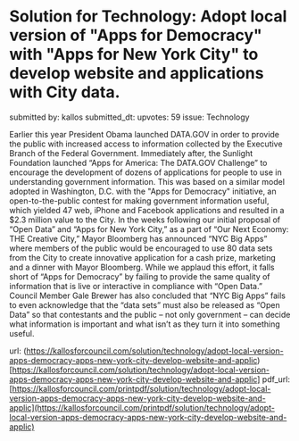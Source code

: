 # Solution for Technology: Adopt local version of "Apps for Democracy" with "Apps for New York City" to develop website and applications with City data. #

submitted by: kallos
submitted_dt: 
upvotes: 59
issue: Technology

Earlier this year President Obama launched DATA.GOV in order to provide the public with increased access to information collected by the Executive Branch of the Federal Government. Immediately after, the Sunlight Foundation launched “Apps for America: The DATA.GOV Challenge” to encourage the development of dozens of applications for people to use in understanding government information. This was based on a similar model adopted in Washington, D.C. with the "Apps for Democracy" initiative, an open-to-the-public contest for making government information useful, which yielded 47 web, iPhone and Facebook applications and resulted in a $2.3 million value to the City.
In the weeks following our initial proposal of “Open Data” and “Apps for New York City,” as a part of “Our Next Economy: THE Creative City,” Mayor Bloomberg has announced “NYC Big Apps” where members of the public would be encouraged to use 80 data sets from the City to create innovative application for a cash prize, marketing and a dinner with Mayor Bloomberg. While we applaud this effort, it falls short of “Apps for Democracy” by failing to provide the same quality of information that is live or interactive in compliance with “Open Data.” Council Member Gale Brewer has also concluded that “NYC Big Apps” fails to even acknowledge that the “data sets” must also be released as “Open Data” so that contestants and the public – not only government – can decide what information is important and what isn’t as they turn it into something useful.

url: (https://kallosforcouncil.com/solution/technology/adopt-local-version-apps-democracy-apps-new-york-city-develop-website-and-applic)[https://kallosforcouncil.com/solution/technology/adopt-local-version-apps-democracy-apps-new-york-city-develop-website-and-applic]
pdf_url: [https://kallosforcouncil.com/printpdf/solution/technology/adopt-local-version-apps-democracy-apps-new-york-city-develop-website-and-applic](https://kallosforcouncil.com/printpdf/solution/technology/adopt-local-version-apps-democracy-apps-new-york-city-develop-website-and-applic)